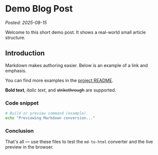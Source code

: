 # Demo Blog Post

*Posted: 2025-08-15*

Welcome to this short demo post. It shows a real-world small article structure.

## Introduction

Markdown makes authoring easier. Below is an example of a link and emphasis.

You can find more examples in the [project README](../README.md).

**Bold text**, *italic text*, and ~~strikethrough~~ are supported.

### Code snippet

```bash
# Build or preview command (example)
echo "Previewing Markdown conversion..."
```

### Conclusion

That's all — use these files to test the `md-to-html` converter and the live preview in the browser.
